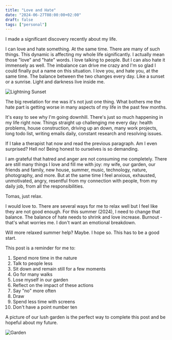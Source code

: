 ```yaml
---
title: "Love and Hate"
date: "2024-06-27T08:00:00+02:00"
draft: false
tags: ["personal"]
---
```


I made a significant discovery recently about my life.

I can love and hate something. At the same time. There are many of such things.
This dynamic is affecting my whole life significantly. I actually mean those
"love" and "hate" words. I love talking to people. But I can also hate it
immensely as well. The imbalance can drive me crazy and I'm so glad I could
finally put a name on this situation. I love you, and hate you, at the same
time. The balance between the two changes every day. Like a sunset or a
sunrise. Light and darkness live inside me.

![Lightning Sunset](/img/lightning-sunset.jpg)

<!--more-->

The big revelation for me was it's not just one thing. What bothers me the hate
part is getting worse in many aspects of my life in the past few months.

It's easy to see why I'm going downhill. There's just so much happening in my
life right now. Things straight up challenging me every day: health problems,
house construction, driving up an down, many work projects, long todo list,
writing emails daily, constant research and resolving issues.

If I take a therapist hat now and read the previous paragraph. Am I even
surprised? Hell no! Being honest to ourselves is so demanding.

I am grateful that hatred and anger are not consuming me completely. There are
still many things I love and fill me with joy: my wife, our garden, our friends
and family, new house, summer, music, technology, nature, photography, and
more. But at the same time I feel anxious, exhausted, unmotivated, angry,
resentful from my connection with people, from my daily job, from all the
responsibilities.

Tomas, just relax.

I would love to. There are several ways for me to relax well but I feel like
they are not good enough. For this summer (2024), I need to change that
balance. The balance of hate needs to shrink and love increase. Burnout -
that's what worries me. I don't want an emotional breakdown.

Will more relaxed summer help? Maybe. I hope so. This has to be a good start.

This post is a reminder for me to:
1. Spend more time in the nature
2. Talk to people less
3. Sit down and remain still for a few moments
4. Go for many walks
5. Lose myself in our garden
6. Reflect on the impact of these actions
7. Say "no" more often
8. Draw
9. Spend less time with screens
10. Don't have a point number ten

A picture of our lush garden is the perfect way to complete this post and be
hopeful about my future.

![Garden](/img/garden-june2024.jpg)
